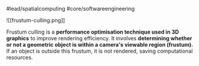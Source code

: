#lead/spatialcomputing #core/softwareengineering 

![[frustum-culling.png]]

Frustum culling is a **performance optimisation technique used in 3D graphics** to improve rendering efficiency. It involves **determining whether or not a geometric object is within a camera's viewable region (frustum).** If an object is outside this frustum, it is not rendered, saving computational resources.